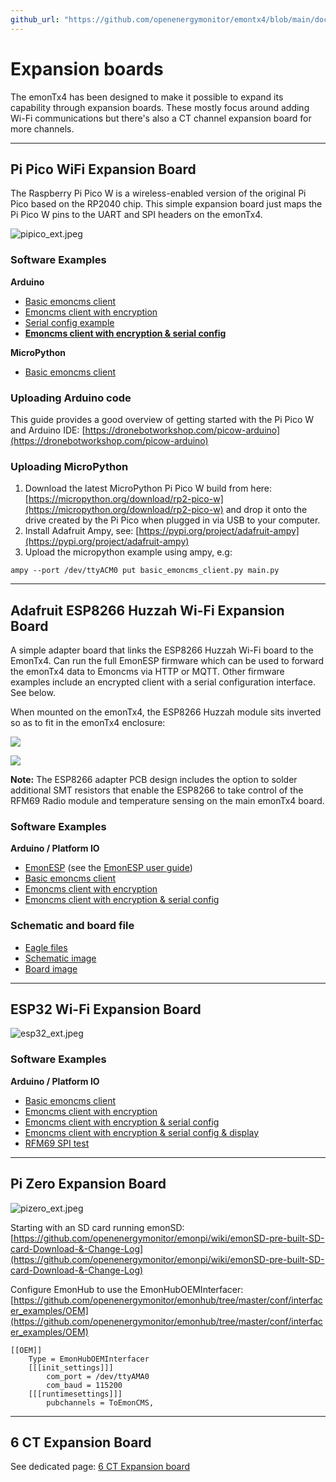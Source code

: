 ```yaml
---
github_url: "https://github.com/openenergymonitor/emontx4/blob/main/docs/expansion_boards.md"
---
```


# Expansion boards

The emonTx4 has been designed to make it possible to expand its capability through expansion boards. These mostly focus around adding Wi-Fi communications but there's also a CT channel expansion board for more channels.

---

## Pi Pico WiFi Expansion Board

The Raspberry Pi Pico W is a wireless-enabled version of the original Pi Pico based on the RP2040 chip. This simple expansion board just maps the Pi Pico W pins to the UART and SPI headers on the emonTx4.

![pipico_ext.jpeg](img/pipico_ext.jpeg)

### Software Examples

**Arduino**

- [Basic emoncms client](https://github.com/openenergymonitor/emontx4/blob/main/expansion_boards/PiPico/examples/arduino/basic_emoncms_client/basic_emoncms_client.ino)
- [Emoncms client with encryption](https://github.com/openenergymonitor/emontx4/blob/main/expansion_boards/PiPico/examples/arduino/emoncms_client_with_encryption/emoncms_client_with_encryption.ino)
- [Serial config example](https://github.com/openenergymonitor/emontx4/blob/main/expansion_boards/PiPico/examples/arduino/serial_config_struct/serial_config_struct.ino)
- **[Emoncms client with encryption & serial config](https://github.com/openenergymonitor/emontx4/blob/main/expansion_boards/PiPico/examples/arduino/emoncms_client_encryption_serialconfig/emoncms_client_encryption_serialconfig.ino)**

**MicroPython**

- [Basic emoncms client](https://github.com/openenergymonitor/emontx4/tree/main/expansion_boards/PiPico/examples/micropython)

### Uploading Arduino code

This guide provides a good overview of getting started with the Pi Pico W and Arduino IDE: [https://dronebotworkshop.com/picow-arduino](https://dronebotworkshop.com/picow-arduino)

### Uploading MicroPython

1. Download the latest MicroPython Pi Pico W build from here: [https://micropython.org/download/rp2-pico-w](https://micropython.org/download/rp2-pico-w) and drop it onto the drive created by the Pi Pico when plugged in via USB to your computer.
2. Install Adafruit Ampy, see: [https://pypi.org/project/adafruit-ampy](https://pypi.org/project/adafruit-ampy)
3. Upload the micropython example using ampy, e.g:

```
ampy --port /dev/ttyACM0 put basic_emoncms_client.py main.py
```

---

## Adafruit ESP8266 Huzzah Wi-Fi Expansion Board

A simple adapter board that links the ESP8266 Huzzah Wi-Fi board to the EmonTx4. Can run the full EmonESP firmware which can be used to forward the emonTx4 data to Emoncms via HTTP or MQTT. Other firmware examples include an encrypted client with a serial configuration interface. See below.

When mounted on the emonTx4, the ESP8266 Huzzah module sits inverted so as to fit in the emonTx4 enclosure:

![](img/esp8266_bottom.jpg)

![](img/esp8266_top.jpg)

**Note:** The ESP8266 adapter PCB design includes the option to solder additional SMT resistors that enable the ESP8266 to take control of the RFM69 Radio module and temperature sensing on the main emonTx4 board. 

### Software Examples

**Arduino / Platform IO**

- [EmonESP](https://github.com/openenergymonitor/EmonESP) (see the [EmonESP user guide](https://github.com/openenergymonitor/emonesp))
- [Basic emoncms client](https://github.com/openenergymonitor/emontx4/tree/main/expansion_boards/ESP8266/examples/basic_emoncms_client)
- [Emoncms client with encryption](https://github.com/openenergymonitor/emontx4/tree/main/expansion_boards/ESP8266/examples/emoncms_client_with_encryption)
- [Emoncms client with encryption & serial config](https://github.com/openenergymonitor/emontx4/tree/main/expansion_boards/ESP8266/examples/emoncms_client_encryption_serialconfig)


### Schematic and board file

- [Eagle files](https://github.com/openenergymonitor/emontx4/tree/main/expansion_boards/ESP8266/hardware)
- [Schematic image](https://github.com/openenergymonitor/emontx4/blob/main/expansion_boards/ESP8266/hardware/schematic.png)
- [Board image](https://github.com/openenergymonitor/emontx4/blob/main/expansion_boards/ESP8266/hardware/board.png)

---

## ESP32 Wi-Fi Expansion Board

![esp32_ext.jpeg](img/esp32_ext.jpeg)

### Software Examples

**Arduino / Platform IO**

- [Basic emoncms client](https://github.com/openenergymonitor/emontx4/tree/main/expansion_boards/ESP32/examples/basic_emoncms_client)
- [Emoncms client with encryption](https://github.com/openenergymonitor/emontx4/tree/main/expansion_boards/ESP32/examples/emoncms_client_with_encryption)
- [Emoncms client with encryption & serial config](https://github.com/openenergymonitor/emontx4/tree/main/expansion_boards/ESP32/examples/emoncms_client_encryption_serialconfig)
- [Emoncms client with encryption & serial config & display](https://github.com/openenergymonitor/emontx4/tree/main/expansion_boards/ESP32/examples/emoncms_client_encryption_serialconfig_display)
- [RFM69 SPI test](https://github.com/openenergymonitor/emontx4/tree/main/expansion_boards/ESP32/examples/rfm69cw_test)

---

## Pi Zero Expansion Board

![pizero_ext.jpeg](img/pizero_ext.jpeg)

Starting with an SD card running emonSD:<br>
[https://github.com/openenergymonitor/emonpi/wiki/emonSD-pre-built-SD-card-Download-&-Change-Log](https://github.com/openenergymonitor/emonpi/wiki/emonSD-pre-built-SD-card-Download-&-Change-Log)

Configure EmonHub to use the EmonHubOEMInterfacer:<br>
[https://github.com/openenergymonitor/emonhub/tree/master/conf/interfacer_examples/OEM](https://github.com/openenergymonitor/emonhub/tree/master/conf/interfacer_examples/OEM)

    [[OEM]]
        Type = EmonHubOEMInterfacer
        [[[init_settings]]]
            com_port = /dev/ttyAMA0
            com_baud = 115200
        [[[runtimesettings]]]
            pubchannels = ToEmonCMS,
            
---

## 6 CT Expansion Board

See dedicated page: [6 CT Expansion board](6ct_expansion_board.md)


